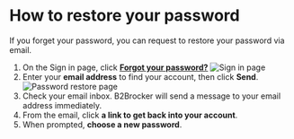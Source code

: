 # How to restore your password

If you forget your password, you can request to restore your password via email.

1. On the Sign in page, click **[Forgot your password?](https://my.b2bdemo.net/en/restore)** ![Sign in page](‪C:\Users\Admin\Pictures\Test\sign_in_page.jpg)
2. Enter your **email address** to find your account, then click **Send**. ![Password restore page](C:\Users\Admin\Pictures\Test\restore_a_password.jpg)
3. Check your email inbox. B2Brocker will send a message to your email address immediately.
4. From the email, click **a link to get back into your account**.
5. When prompted, **choose a new password**.
